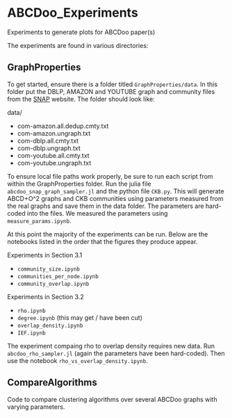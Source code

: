 # ABCDoo_Experiments
Experiments to generate plots for ABCDoo paper(s)

The experiments are found in various directories:

## GraphProperties
To get started, ensure there is a folder titled ```GraphProperties/data```.
In this folder put the DBLP, AMAZON and YOUTUBE graph and community files from the [SNAP](https://snap.stanford.edu/data/#communities) website.
The folder should look like:

data/
- com-amazon.all.dedup.cmty.txt
- com-amazon.ungraph.txt
- com-dblp.all.cmty.txt
- com-dblp.ungraph.txt
- com-youtube.all.cmty.txt
- com-youtube.ungraph.txt

To ensure local file paths work properly, be sure to run each script from within the GraphProperties folder.
Run the julia file ```abcdoo_snap_graph_sampler.jl``` and the python file ```CKB.py```.
This will generate ABCD+O^2 graphs and CKB communities using parameters measured from the real graphs and save them in the data folder.
The parameters are hard-coded into the files.
We measured the parameters using ```measure_params.ipynb```.

At this point the majority of the experiments can be run.
Below are the notebooks listed in the order that the figures they produce appear.

Experiments in Section 3.1
- ```community_size.ipynb```
- ```communities_per_node.ipynb```
- ```community_overlap.ipynb```

Experiments in Section 3.2
- ```rho.ipynb```
- ```degree.ipynb``` (this may get / have been cut)
- ```overlap_density.ipynb```
- ```IEF.ipynb```

The experiment compaing rho to overlap density requires new data.
Run ```abcdoo_rho_sampler.jl``` (again the parameters have been hard-coded).
Then use the notebook ```rho_vs_overlap_density.ipynb```.

## CompareAlgorithms

Code to compare clustering algorithms over several ABCDoo graphs with varying parameters.